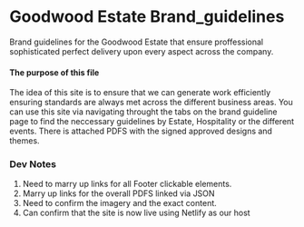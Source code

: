 # Goodwood Estate Brand_guidelines
Brand guidelines for the Goodwood Estate that ensure proffessional sophisticated perfect delivery upon every aspect across the company.

#### The purpose of this file
The idea of this site is to ensure that we can generate work efficiently ensuring standards are always met across the different business areas.
You can use this site via navigating throught the tabs on the brand guideline page to find the neccessary guidelines by Estate, Hospitality or the different events.
There is attached PDFS with the signed approved designs and themes.

### Dev Notes
1. Need to marry up links for all Footer clickable elements.
2. Marry up links for the overall PDFS linked via JSON
3. Need to confirm the imagery and the exact content.
4. Can confirm that the site is now live using Netlify as our host 

